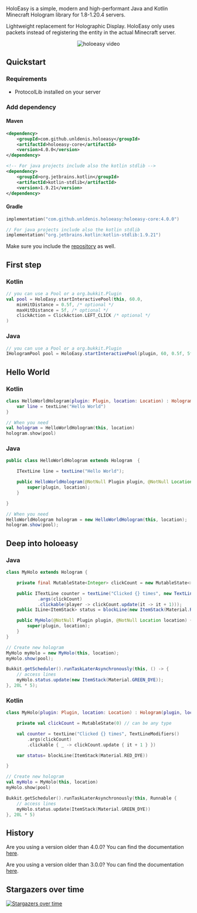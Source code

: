 
HoloEasy is a simple, modern and high-performant Java and Kotlin Minecraft Hologram library for 1.8-1.20.4 servers.

Lightweight replacement for Holographic Display. HoloEasy only uses packets instead of registering the entity in the actual Minecraft server.
<p align="center">
  <img src="preview/gif.gif"  alt="holoeasy video"/>
</p>

## Quickstart

### Requirements 
* ProtocolLib installed on your server

### Add dependency
#### Maven

```xml
<dependency>
    <groupId>com.github.unldenis.holoeasy</groupId>
    <artifactId>holoeasy-core</artifactId>
    <version>4.0.0</version>
</dependency>

<!-- For java projects include also the kotlin stdlib -->
<dependency>
    <groupId>org.jetbrains.kotlin</groupId>
    <artifactId>kotlin-stdlib</artifactId>
    <version>1.9.21</version>
</dependency>
```

#### Gradle

```kotlin
implementation("com.github.unldenis.holoeasy:holoeasy-core:4.0.0")

// For java projects include also the kotlin stdlib
implementation("org.jetbrains.kotlin:kotlin-stdlib:1.9.21")

```

Make sure you include the <a href="https://jitpack.io/">repository</a> as well.


## First step

### Kotlin
```kotlin
// you can use a Pool or a org.bukkit.Plugin
val pool = HoloEasy.startInteractivePool(this, 60.0,
    minHitDistance = 0.5f, /* optional */
    maxHitDistance = 5f, /* optional */
    clickAction = ClickAction.LEFT_CLICK /* optional */
)
```

### Java
```java
// you can use a Pool or a org.bukkit.Plugin
IHologramPool pool = HoloEasy.startInteractivePool(plugin, 60, 0.5f, 5f);
```


## Hello World

### Kotlin
```kotlin
class HelloWorldHologram(plugin: Plugin, location: Location) : Hologram(plugin, location) {
    var line = textLine("Hello World")
}

// When you need
val hologram = HelloWorldHologram(this, location)
hologram.show(pool)
```

### Java
```java
public class HelloWorldHologram extends Hologram  {

    ITextLine line = textLine("Hello World");

    public HelloWorldHologram(@NotNull Plugin plugin, @NotNull Location location) {
        super(plugin, location);
    }

}

// When you need
HelloWorldHologram hologram = new HelloWorldHologram(this, location);
hologram.show(pool);
```

## Deep into holoeasy

### Java

```java
class MyHolo extends Hologram {

    private final MutableState<Integer> clickCount = new MutableState<>(0); // can be any type

    public ITextLine counter = textLine("Clicked {} times", new TextLineModifiers()
            .args(clickCount)
            .clickable(player -> clickCount.update(it -> it + 1)));
    public ILine<ItemStack> status = blockLine(new ItemStack(Material.RED_DYE));

    public MyHolo(@NotNull Plugin plugin, @NotNull Location location) {
        super(plugin, location);
    }
}

// Create new hologram
MyHolo myHolo = new MyHolo(this, location);
myHolo.show(pool);

Bukkit.getScheduler().runTaskLaterAsynchronously(this, () -> {
    // access lines
    myHolo.status.update(new ItemStack(Material.GREEN_DYE));
}, 20L * 5);
```

### Kotlin
```kotlin
class MyHolo(plugin: Plugin, location: Location) : Hologram(plugin, location) {

    private val clickCount = MutableState(0) // can be any type

    val counter = textLine("Clicked {} times", TextLineModifiers()
        .args(clickCount)
        .clickable { _ -> clickCount.update { it + 1 } })

    var status= blockLine(ItemStack(Material.RED_DYE))

}

// Create new hologram
val myHolo = MyHolo(this, location)
myHolo.show(pool)

Bukkit.getScheduler().runTaskLaterAsynchronously(this, Runnable {
    // access lines
    myHolo.status.update(ItemStack(Material.GREEN_DYE))
}, 20L * 5)
```

## History
Are you using a version older than 4.0.0? You can find the documentation <a href="https://github.com/unldenis/holoeasy/tree/3.4.4">here</a>. 

Are you using a version older than 3.0.0? You can find the documentation <a href="https://unldenis.github.io/hologramlib/">here</a>.

## Stargazers over time
[![Stargazers over time](https://starchart.cc/unldenis/holoeasy.svg?variant=adaptive)](https://starchart.cc/unldenis/holoeasy)
